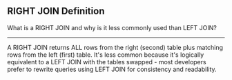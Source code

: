 ## RIGHT JOIN Definition

What is a RIGHT JOIN and why is it less commonly used than LEFT JOIN?

---

A RIGHT JOIN returns ALL rows from the right (second) table plus matching rows from the left (first) table. It's less common because it's logically equivalent to a LEFT JOIN with the tables swapped - most developers prefer to rewrite queries using LEFT JOIN for consistency and readability.

